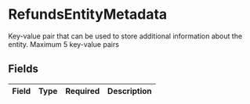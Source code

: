 # RefundsEntityMetadata

Key-value pair that can be used to store additional information about the entity. Maximum 5 key-value pairs


## Fields

| Field       | Type        | Required    | Description |
| ----------- | ----------- | ----------- | ----------- |